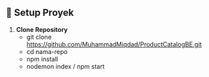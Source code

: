 ## 🚀 Setup Proyek
1. **Clone Repository**
   - git clone https://github.com/MuhammadMiqdad/ProductCatalogBE.git
   - cd nama-repo
   - npm install
   - nodemon index / npm start

